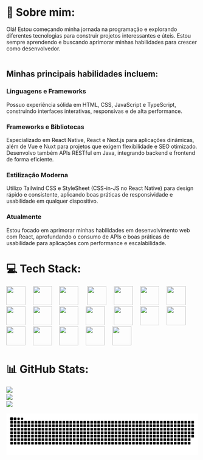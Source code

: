 # 💫 Sobre mim:
Olá! Estou começando minha jornada na programação e explorando diferentes tecnologias para construir projetos interessantes e úteis. Estou sempre aprendendo e buscando aprimorar minhas habilidades para crescer como desenvolvedor.<br><br>

## Minhas principais habilidades incluem:<br>
### Linguagens e Frameworks
Possuo experiência sólida em HTML, CSS, JavaScript e TypeScript, construindo interfaces interativas, responsivas e de alta performance.

### Frameworks e Bibliotecas
Especializado em React Native, React e Next.js para aplicações dinâmicas, além de Vue e Nuxt para projetos que exigem flexibilidade e SEO otimizado. Desenvolvo também APIs RESTful em Java, integrando backend e frontend de forma eficiente.

### Estilização Moderna
Utilizo Tailwind CSS e StyleSheet (CSS-in-JS no React Native) para design rápido e consistente, aplicando boas práticas de responsividade e usabilidade em qualquer dispositivo.

### Atualmente
Estou focado em aprimorar minhas habilidades em desenvolvimento web com React, aprofundando o consumo de APIs e boas práticas de usabilidade para aplicações com performance e escalabilidade.

# 💻 Tech Stack:
<div>
  <img height=50 width=50 src="https://cdn.jsdelivr.net/gh/devicons/devicon@latest/icons/html5/html5-original.svg" />&nbsp;&nbsp;&nbsp;&nbsp;
  <img height=50 width=50 src="https://cdn.jsdelivr.net/gh/devicons/devicon@latest/icons/css3/css3-original.svg" />&nbsp;&nbsp;&nbsp;&nbsp;
  <img height=50 width=50 src="https://cdn.jsdelivr.net/gh/devicons/devicon@latest/icons/javascript/javascript-original.svg" /> &nbsp;&nbsp;&nbsp;&nbsp;
  <img height=50 width=50 src="https://cdn.jsdelivr.net/gh/devicons/devicon@latest/icons/typescript/typescript-original.svg" />&nbsp;&nbsp;&nbsp;&nbsp;
  <img height=50 width=50 src="https://cdn.jsdelivr.net/gh/devicons/devicon@latest/icons/react/react-original.svg" />&nbsp;&nbsp;&nbsp;&nbsp;
  <img height=50 width=50 src="https://cdn.jsdelivr.net/gh/devicons/devicon@latest/icons/reactnavigation/reactnavigation-original.svg" />&nbsp;&nbsp;&nbsp;&nbsp;
  <img height=50 width=50 src="https://cdn.jsdelivr.net/gh/devicons/devicon@latest/icons/nextjs/nextjs-original.svg" />&nbsp;&nbsp;&nbsp;&nbsp;
  <img height=50 width=50 src="https://cdn.jsdelivr.net/gh/devicons/devicon@latest/icons/vuejs/vuejs-original.svg" />&nbsp;&nbsp;&nbsp;&nbsp;
  <img height=50 width=50 src="https://cdn.jsdelivr.net/gh/devicons/devicon@latest/icons/nuxtjs/nuxtjs-original.svg" />&nbsp;&nbsp;&nbsp;&nbsp;
  <img height=50 width=50 src="https://cdn.jsdelivr.net/gh/devicons/devicon@latest/icons/tailwindcss/tailwindcss-original.svg" />&nbsp;&nbsp;&nbsp;&nbsp;
  <img height=50 width=50 src="https://cdn.jsdelivr.net/gh/devicons/devicon@latest/icons/rails/rails-plain-wordmark.svg" /> &nbsp;&nbsp;&nbsp;&nbsp;   
  <img height=50 width=50 src="https://cdn.jsdelivr.net/gh/devicons/devicon@latest/icons/python/python-original.svg" />&nbsp;&nbsp;&nbsp;&nbsp;
  <img height=50 width=50 src="https://cdn.jsdelivr.net/gh/devicons/devicon@latest/icons/nodejs/nodejs-original-wordmark.svg" />&nbsp;&nbsp;&nbsp;&nbsp;
  <img height=50 width=50 src="https://cdn.jsdelivr.net/gh/devicons/devicon@latest/icons/ruby/ruby-original.svg" />&nbsp;&nbsp;&nbsp;&nbsp;
  <img height=50 width=50 src="https://cdn.jsdelivr.net/gh/devicons/devicon@latest/icons/java/java-original.svg" />&nbsp;&nbsp;&nbsp;&nbsp;
  <img height=50 width=50 src="https://cdn.jsdelivr.net/gh/devicons/devicon@latest/icons/oracle/oracle-original.svg" />&nbsp;&nbsp;&nbsp;&nbsp;
  <img height=50 width=50 src="https://cdn.jsdelivr.net/gh/devicons/devicon@latest/icons/git/git-original.svg" />&nbsp;&nbsp;&nbsp;&nbsp;
  <img height=50 width=50 src="https://cdn.jsdelivr.net/gh/devicons/devicon@latest/icons/figma/figma-original.svg" />&nbsp;&nbsp;&nbsp;&nbsp;
  <img height=50 width=50 src="https://cdn.jsdelivr.net/gh/devicons/devicon@latest/icons/docker/docker-original.svg" />  &nbsp;&nbsp;&nbsp;&nbsp;
</div>


# 📊 GitHub Stats:
![](https://github-readme-stats.vercel.app/api?username=Victor-Estrella&theme=dark&hide_border=false&include_all_commits=false&count_private=false)<br/>
![](https://github-readme-streak-stats.herokuapp.com/?user=Victor-Estrella&theme=dark&hide_border=false)<br/>
![](https://github-readme-stats.vercel.app/api/top-langs/?username=Victor-Estrella&theme=dark&hide_border=false&include_all_commits=false&count_private=false&layout=compact)

![snake gif](https://github.com/Victor-Estrella/Victor-Estrella/blob/output/github-snake-dark.svg)

